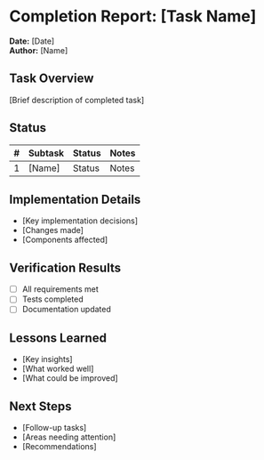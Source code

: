 # Completion Report: [Task Name]

**Date:** [Date]  
**Author:** [Name]

## Task Overview

[Brief description of completed task]

## Status

| #   | Subtask | Status | Notes |
| --- | ------- | ------ | ----- |
| 1   | [Name]  | Status | Notes |

## Implementation Details

- [Key implementation decisions]
- [Changes made]
- [Components affected]

## Verification Results

- [ ] All requirements met
- [ ] Tests completed
- [ ] Documentation updated

## Lessons Learned

- [Key insights]
- [What worked well]
- [What could be improved]

## Next Steps

- [Follow-up tasks]
- [Areas needing attention]
- [Recommendations]
